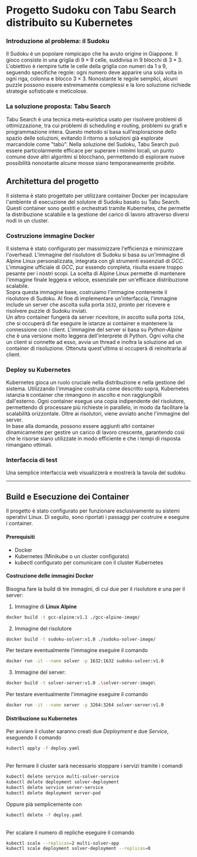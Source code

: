 # Progetto Sudoku con Tabu Search distribuito su Kubernetes

### Introduzione al problema: il Sudoku
Il Sudoku è un popolare rompicapo che ha avuto origine in Giappone. Il gioco consiste in una griglia di $9 \times 9$ celle, suddivisa in $9$ blocchi di $3 \times 3$. L'obiettivo è riempire tutte le celle della griglia con numeri da $1$ a $9$, seguendo specifiche regole: ogni numero deve apparire una sola volta in ogni riga, colonna e blocco $3 \times 3$. Nonostante le regole semplici, alcuni puzzle possono essere estremamente complessi e la loro soluzione richiede strategie sofisticate e meticolose.

### La soluzione proposta: Tabu Search
Tabu Search è una tecnica meta-euristica usato per risolvere problemi di ottimizzazione, tra cui problemi di scheduling e routing, problemi su grafi e programmazione intera. Questo metodo si basa sull'esplorazione dello spazio delle soluzioni, evitando il ritorno a soluzioni già esplorate marcandole come "tabù". Nella soluzione del Sudoku, Tabu Search può essere particolarmente efficace per superare i minimi locali, un punto comune dove altri algoritmi si blocchano, permettendo di esplorare nuove possibilità nonostante alcune mosse siano temporaneamente proibite.


## Architettura del progetto

Il sistema è stato progettato per utilizzare container Docker per incapsulare l'ambiente di esecuzione del solutore di Sudoku basato su Tabu Search. Questi container sono gestiti e orchestrati tramite Kubernetes, che permette la distribuzione scalabile e la gestione del carico di lavoro attraverso diversi nodi in un cluster.

### Costruzione immagine Docker
Il sistema è stato configurato per massimizzare l'efficienza e minimizzare l'overhead. L'immagine del risolutore di Sudoku si basa su un'immagine di Alpine Linux personalizzata, integrata con gli strumenti essenziali di *GCC*. L'immagine ufficiale di *GCC*, pur essendo completa, risulta essere troppo pesante per i nostri scopi. La scelta di Alpine Linux permette di mantenere l'immagine finale leggera e veloce, essenziale per un'efficace distribuzione scalabile.\
Sopra questa immagine base, costruiamo l'immagine contenente il risolutore di Sudoku. Al fine di implementare un'interfaccia, l'immagine include un server che ascolta sulla porta `1632`, pronto per ricevere e risolvere puzzle di Sudoku inviati.\
Un altro container fungerà da server ricevitore, in ascolto sulla porta `3264`, che si occuperà di far eseguire le istanze ai container e mantenere la connessione con i client. L'immagine del server si basa su *Python-Alpine* che è una versione molto leggera dell'interprete di Python. Ogni volta che un client si connette ad esso, avvia un thread e inoltra la soluzione ad un container di risoluzione. Ottenuta quest'ultima si occuperà di reinoltrarla al client.

### Deploy su Kubernetes
Kubernetes gioca un ruolo cruciale nella distribuzione e nella gestione del sistema. Utilizzando l'immagine costruita come descritto sopra, Kubernetes istanzia `N` container che rimangono in ascolto e non raggiungibili dall'esterno. Ogni container esegue una copia indipendente del risolutore, permettendo di processare più richieste in parallelo, in modo da facilitare la scalabilità orizzontale.
Oltre ai risolutori, viene avviato anche l'immagine del server.\
In base alla domanda, possono essere aggiunti altri container dinamicamente per gestire un carico di lavoro crescente, garantendo così che le risorse siano utilizzate in modo efficiente e che i tempi di risposta rimangano ottimali.

### Interfaccia di test
Una semplice interfaccia web visualizzerà e mostrerà la tavola del sudoku.

---

## Build e Esecuzione dei Container
Il progetto è stato configurato per funzionare esclusivamente su sistemi operativi Linux. Di seguito, sono riportati i passaggi per costruire e eseguire i container.

#### Prerequisiti
- Docker
- Kubernetes (Minikube o un cluster configurato)
- kubectl configurato per comunicare con il cluster Kubernetes

#### Costruzione delle immagini Docker
Bisogna fare la build di tre immagini, di cui due per il risolutore e una per il server:
1. Immagine di **Linux Alpine**
```bash
docker build -t gcc-alpine:v1.1 ./gcc-alpine-image/
```
2. Immagine del risolutore
```bash
docker build -t sudoku-solver:v1.0 ./sudoku-solver-image/
```

Per testare eventualmente l'immagine eseguire il comando
```bash
docker run -it --name solver -p 1632:1632 sudoku-solver:v1.0
```

3. Immagine del server:
```bash
docker build -t solver-server:v1.0 .\solver-server-image\
```

Per testare eventualmente l'immagine eseguire il comando
```bash
docker run -it --name server -p 3264:3264 solver-server:v1.0
```

#### Distribuzione su Kubernetes

Per avviare il cluster saranno creati due *Deployment* e due *Service*, eseguendo il comando
```bash
kubectl apply -f deploy.yaml
```
\
Per fermare il cluster sarà necessario stoppare i servizi tramite i comandi
```bash
kubectl delete service multi-solver-service
kubectl delete deployment solver-deployment
kubectl delete service server-service
kubectl delete deployment server-pod
```
Oppure pià semplicemente con
```bash
kubectl delete -f deploy.yaml
```
\
Per scalare il numero di repliche eseguire il comando
```bash
kubectl scale --replicas=2 multi-solver-app
kubectl scale deployment solver-deployment --replicas=0
```

